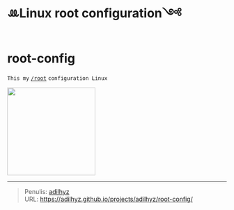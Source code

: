 #  ꔛLinux root configuration༺

# root-config 
 ```This my``` [```/root```](https://en.wikipedia.org/wiki/Root_directory) ```configuration Linux```
 
 <img align="center" src="https://raw.githubusercontent.com/adilhyz/root-config/master/nice.jpeg" width="202"/>


---

> Penulis: [adilhyz](https://github.com/adilhyz)  
> URL: https://adilhyz.github.io/projects/adilhyz/root-config/  

